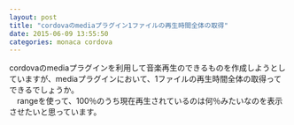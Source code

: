 ```yaml
---
layout: post
title: "cordovaのmediaプラグイン1ファイルの再生時間全体の取得"
date: 2015-06-09 13:55:50
categories: monaca cordova
---
```

<p>cordovaのmediaプラグインを利用して音楽再生のできるものを作成しようとしていますが、mediaプラグインにおいて、1ファイルの再生時間全体の取得ってできるでしょうか。<br>
　rangeを使って、100％のうち現在再生されているのは何％みたいなのを表示させたいと思っています。</p>

